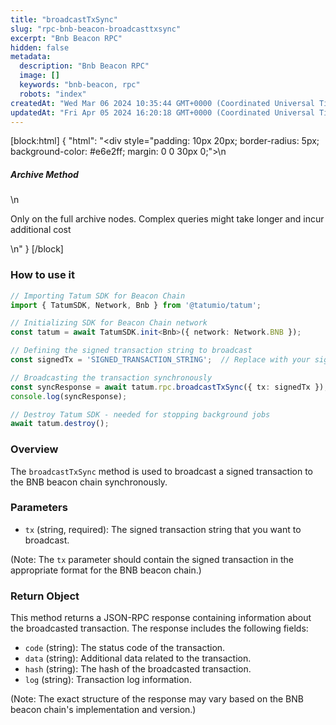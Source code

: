 ```yaml
---
title: "broadcastTxSync"
slug: "rpc-bnb-beacon-broadcasttxsync"
excerpt: "Bnb Beacon RPC"
hidden: false
metadata: 
  description: "Bnb Beacon RPC"
  image: []
  keywords: "bnb-beacon, rpc"
  robots: "index"
createdAt: "Wed Mar 06 2024 10:35:44 GMT+0000 (Coordinated Universal Time)"
updatedAt: "Fri Apr 05 2024 16:20:18 GMT+0000 (Coordinated Universal Time)"
---
```

[block:html]
{
  "html": "<div style=\"padding: 10px 20px; border-radius: 5px; background-color: #e6e2ff; margin: 0 0 30px 0;\">\n  <h5>Archive Method</h5>\n  <p>Only on the full archive nodes. Complex queries might take longer and incur additional cost</p>\n</div>"
}
[/block]


### How to use it

```typescript
// Importing Tatum SDK for Beacon Chain
import { TatumSDK, Network, Bnb } from '@tatumio/tatum';

// Initializing SDK for Beacon Chain network
const tatum = await TatumSDK.init<Bnb>({ network: Network.BNB });

// Defining the signed transaction string to broadcast
const signedTx = 'SIGNED_TRANSACTION_STRING';  // Replace with your signed transaction string

// Broadcasting the transaction synchronously
const syncResponse = await tatum.rpc.broadcastTxSync({ tx: signedTx });
console.log(syncResponse);

// Destroy Tatum SDK - needed for stopping background jobs
await tatum.destroy();
```

### Overview

The `broadcastTxSync` method is used to broadcast a signed transaction to the BNB beacon chain synchronously.

### Parameters

- `tx` (string, required): The signed transaction string that you want to broadcast.

(Note: The `tx` parameter should contain the signed transaction in the appropriate format for the BNB beacon chain.)

### Return Object

This method returns a JSON-RPC response containing information about the broadcasted transaction. The response includes the following fields:

- `code` (string): The status code of the transaction.
- `data` (string): Additional data related to the transaction.
- `hash` (string): The hash of the broadcasted transaction.
- `log` (string): Transaction log information.

(Note: The exact structure of the response may vary based on the BNB beacon chain's implementation and version.)
